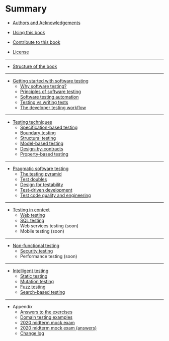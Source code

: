 # Summary

* [Authors and Acknowledgements](chapters/preface/authors.md)

* [Using this book](chapters/preface/use.md)

* [Contribute to this book](chapters/preface/contribute.md)

* [License](chapters/preface/license.md)

----

* [Structure of the book](chapters/preface/structure.md)

----

* [Getting started with software testing](chapters/getting-started/README.md)
	* [Why software testing?](chapters/getting-started/why-software-testing.md)
	* [Principles of software testing](chapters/getting-started/testing-principles.md)
	* [Software testing automation](chapters/getting-started/test-automation.md)
	* [Testing vs writing tests](chapters/getting-started/testing-vs-writing-tests.md)
	* [The developer testing workflow](chapters/getting-started/developer-testing-workflow.md)

----

* [Testing techniques](chapters/testing-techniques/README.md)
	* [Specification-based testing](chapters/testing-techniques/specification-based-testing.md)
	* [Boundary testing](chapters/testing-techniques/boundary-testing.md)
	* [Structural testing](chapters/testing-techniques/structural-testing.md)
	* [Model-based testing](chapters/testing-techniques/model-based-testing.md)
	* [Design-by-contracts](chapters/testing-techniques/design-by-contracts.md)
	* [Property-based testing](chapters/testing-techniques/property-based-testing.md)

----

* [Pragmatic software testing](chapters/pragmatic-testing/README.md)
	* [The testing pyramid](chapters/pragmatic-testing/testing-pyramid.md)
	* [Test doubles](chapters/pragmatic-testing/test-doubles.md)
	* [Design for testability](chapters/pragmatic-testing/design-for-testability.md)
	* [Test-driven development](chapters/pragmatic-testing/tdd.md)
	* [Test code quality and engineering](chapters/pragmatic-testing/test-code-quality.md)

----

* [Testing in context](chapters/testing-into-context/README.md)
	* [Web testing](chapters/testing-into-context/web-testing.md)
	* [SQL testing](chapters/testing-into-context/sql-testing.md)
	* Web services testing (soon)
	* Mobile testing (soon)

----

* [Non-functional testing](chapters/non-functional-testing/README.md)
	* [Security testing](chapters/non-functional-testing/security-testing.md)
	* Performance testing (soon)

----

* [Intelligent testing](chapters/intelligent-testing/README.md)
	* [Static testing](chapters/intelligent-testing/static-testing.md)
	* [Mutation testing](chapters/intelligent-testing/mutation-testing.md)
	* [Fuzz testing](chapters/intelligent-testing/fuzzing.md)
	* [Search-based testing](chapters/intelligent-testing/sbst.md)

----

* Appendix
	* [Answers to the exercises](chapters/appendix/answers.md)
	* [Domain testing examples](chapters/testing-techniques/domain-testing.md)
	* [2020 midterm mock exam](chapters/appendix/2020-midterm-preparation.md)
	* [2020 midterm mock exam (answers)](chapters/appendix/2020-midterm-preparation-answers.md)
	* [Change log](chapters/appendix/changelog.md)
